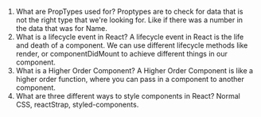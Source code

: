 1. What are PropTypes used for? 
Proptypes are to check for data that is not the right type that we're looking for. Like if there was a number in the data that was for Name. 
2. What is a lifecycle event in React? 
A lifecycle event in React is the life and death of a component. We can use different lifecycle methods like render, or componentDidMount to achieve different things in our component. 
3. What is a Higher Order Component? 
A Higher Order Component is like a higher order function, where you can pass in a component to another component. 
4. What are three different ways to style components in React? 
Normal CSS, reactStrap, styled-components.